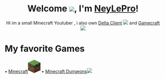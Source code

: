 <div align="center">


<h1>Welcome <img src="https://media1.giphy.com/media/QsDbN1RczmTmJaMwOu/giphy.webp?cid=6c09b952669e2a6506f59bc3c4a3d10a15963bd906860f0c&rid=giphy.webp&ct=g" width="40px" />, I'm <a href="https://www.github.com/NeyLePro">NeyLePro</a>!</h1>
  Hi im a small Minecraft Youtuber , i also own <a href="">Delta Client</a> <img src="img/delta.png"> and <a href="https://gamecraft.gq">Gamecraft</a><img src="img/gamecraft.png">
                                                                                   
</div>
<h1>My favorite Games</h1>
• <a href="https://minecraft.net">Minecraft</a><img src="img/mc.gif" heigth="40px" width="40px">
• <a href="https://minecraftdungeons.net">Minecraft Dungeons</a><img src="img/mcd.gif" heigth="40px" width="40px">





